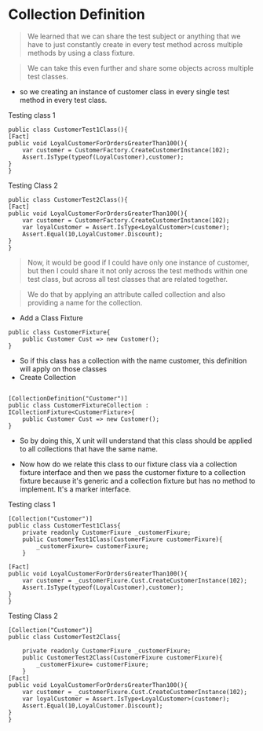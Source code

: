 # Collection Definition

> We learned that we can share the test subject or anything that we have to just constantly create in every test method across multiple methods by using a class fixture. 

> We can take this even further and share some objects across multiple test classes.

- so we creating an instance of customer class in every single test method in every test class.



Testing class 1  
```clike
public class CustomerTest1Class(){
[Fact]
public void LoyalCustomerForOrdersGreaterThan100(){
    var customer = CustomerFactory.CreateCustomerInstance(102);
    Assert.IsType(typeof(LoyalCustomer),customer);    
}
}
```
Testing Class 2 
```clike
public class CustomerTest2Class(){
[Fact]
public void LoyalCustomerForOrdersGreaterThan100(){
    var customer = CustomerFactory.CreateCustomerInstance(102);
    var loyalCustomer = Assert.IsType<LoyalCustomer>(customer);
    Assert.Equal(10,LoyalCustomer.Discount);    
}
}
```

> Now, it would be good if I could have only one instance of customer, but then I could share it not only across the test methods within one test class, but across all test classes that are related together.

> We do that by applying an attribute called collection and also providing a name for the collection.

- Add a Class Fixture

```clike
public class CustomerFixture{
    public Customer Cust => new Customer();
}

```



- So if this class has a collection with the name customer, this definition will apply on those classes
- Create Collection 

```clike

[CollectionDefinition("Customer")]
public class CustomerFixtureCollection : ICollectionFixture<CustomerFixture>{
    public Customer Cust => new Customer();
}

```
- So by doing this, X unit will understand that this class should be applied to all collections that have the same name.

- Now how do we relate this class to our fixture class via a collection fixture interface and then we pass the customer fixture to a collection fixture because it's generic and a collection fixture but has no method to implement. It's a marker interface.

Testing class 1  
```clike
[Collection("Customer")]
public class CustomerTest1Class{
    private readonly CustomerFixure _customerFixure; 
    public CustomerTest1Class(CustomerFixure customerFixure){
        _customerFixure= customerFixure;
    }

[Fact]
public void LoyalCustomerForOrdersGreaterThan100(){
    var customer = _customerFixure.Cust.CreateCustomerInstance(102);
    Assert.IsType(typeof(LoyalCustomer),customer);    
}
}
```
Testing Class 2 
```clike
[Collection("Customer")]
public class CustomerTest2Class{

    private readonly CustomerFixure _customerFixure; 
    public CustomerTest2Class(CustomerFixure customerFixure){
        _customerFixure= customerFixure;
    }
[Fact]
public void LoyalCustomerForOrdersGreaterThan100(){
    var customer = _customerFixure.Cust.CreateCustomerInstance(102);
    var loyalCustomer = Assert.IsType<LoyalCustomer>(customer);
    Assert.Equal(10,LoyalCustomer.Discount);    
}
}
```